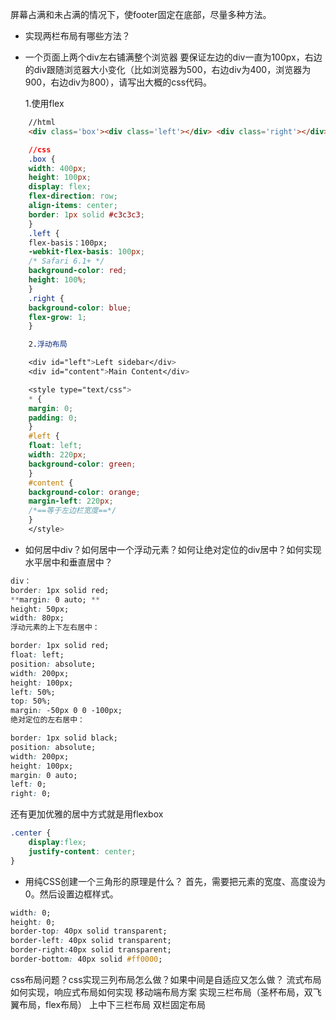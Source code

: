 屏幕占满和未占满的情况下，使footer固定在底部，尽量多种方法。

- 实现两栏布局有哪些方法？

- 一个页面上两个div左右铺满整个浏览器
要保证左边的div一直为100px，右边的div跟随浏览器大小变化（比如浏览器为500，右边div为400，浏览器为900，右边div为800），请写出大概的css代码。

    1.使用flex

```html
	//html
	<div class='box'><div class='left'></div> <div class='right'></div></div>
```
```css
	//css
	.box {
    width: 400px;
    height: 100px;
    display: flex;
    flex-direction: row;
    align-items: center;
    border: 1px solid #c3c3c3;
	}
	.left {
    flex-basis：100px;
    -webkit-flex-basis: 100px;
    /* Safari 6.1+ */
    background-color: red;
    height: 100%;
	}
	.right {
    background-color: blue;
    flex-grow: 1;
	}

    2.浮动布局

	<div id="left">Left sidebar</div>
	<div id="content">Main Content</div>

	<style type="text/css">
	* {
    margin: 0;
    padding: 0;
	}
	#left {
    float: left;
    width: 220px;
    background-color: green;
	}
	#content {
    background-color: orange;
    margin-left: 220px;
    /*==等于左边栏宽度==*/
	}
	</style>
```

-  如何居中div？如何居中一个浮动元素？如何让绝对定位的div居中？如何实现水平居中和垂直居中？

```css
div：
border: 1px solid red;
**margin: 0 auto; **
height: 50px;
width: 80px;
浮动元素的上下左右居中：

border: 1px solid red;
float: left;
position: absolute;
width: 200px;
height: 100px;
left: 50%;
top: 50%;
margin: -50px 0 0 -100px; 
绝对定位的左右居中：

border: 1px solid black;
position: absolute;
width: 200px;
height: 100px;
margin: 0 auto;
left: 0;
right: 0; 
```

还有更加优雅的居中方式就是用flexbox
```css
.center {
    display:flex;
    justify-content: center;
}
```
- 用纯CSS创建一个三角形的原理是什么？
首先，需要把元素的宽度、高度设为0。然后设置边框样式。

```css
width: 0;
height: 0;
border-top: 40px solid transparent;
border-left: 40px solid transparent;
border-right:40px solid transparent;
border-bottom: 40px solid #ff0000;
```

css布局问题？css实现三列布局怎么做？如果中间是自适应又怎么做？
流式布局如何实现，响应式布局如何实现
移动端布局方案
实现三栏布局（圣杯布局，双飞翼布局，flex布局）
上中下三栏布局 
双栏固定布局